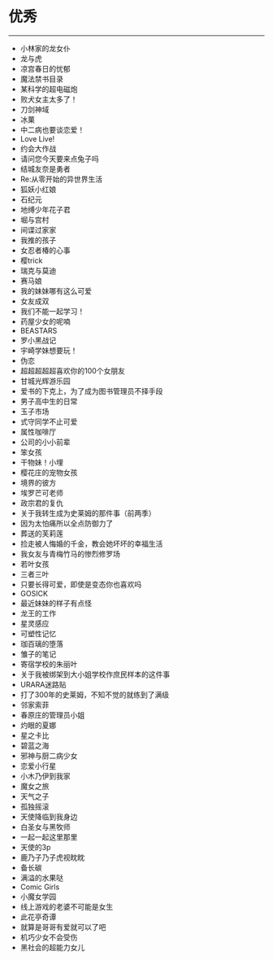 # 优秀
---
- 小林家的龙女仆
- 龙与虎
- 凉宫春日的忧郁
- 魔法禁书目录
- 某科学的超电磁炮
- 败犬女主太多了！
- 刀剑神域
- 冰菓
- 中二病也要谈恋爱！
- Love Live!
- 约会大作战
- 请问您今天要来点兔子吗
- 结城友奈是勇者
- Re:从零开始的异世界生活
- 狐妖小红娘
- 石纪元
- 地缚少年花子君
- 堀与宫村
- 间谍过家家
- 我推的孩子
- 女忍者椿的心事
- 樱trick
- 瑞克与莫迪
- 赛马娘
- 我的妹妹哪有这么可爱
- 女友成双
- 我们不能一起学习！
- 药屋少女的呢喃
- BEASTARS
- 罗小黑战记
- 宇崎学妹想要玩！
- 伪恋
- 超超超超超喜欢你的100个女朋友
- 甘城光辉游乐园
- 爱书的下克上͏，为了成为图书管理员不择手段
- 男子高中生的日常
- 玉子市场
- 式守同学不止可爱
- 属性咖啡厅
- 公司的小小前辈
- 笨女孩
- 干物妹！小埋
- 樱花庄的宠物女孩
- 境界的彼方
- 埃罗芒可老师
- 政宗君的复仇
- 关于我转生成为史莱姆的那件事（前两季）
- 因为太怕痛所以全点防御力了
- 葬送的芙莉莲
- 捡走被人悔婚的千金，教会她坏坏的幸福生活
- 我女友与青梅竹马的惨烈修罗场
- 若叶女孩
- 三者三叶
- 只要长得可爱，即使是变态你也喜欢吗
- GOSICK
- 最近妹妹的样子有点怪
- 龙王的工作
- 星灵感应
- 可塑性记忆
- 珈百璃的堕落
- 雏子的笔记
- 寄宿学校的朱丽叶
- 关于我被绑架到大小姐学校作庶民样本的这件事
- URARA迷路贴
- 打了300年的史莱姆，不知不觉的就练到了满级
- 邻家索菲
- 春原庄的管理员小姐
- 灼眼的夏娜
- 星之卡比
- 碧蓝之海
- 邪神与厨二病少女
- 恋爱小行星
- 小木乃伊到我家
- 魔女之旅
- 天气之子
- 孤独摇滚
- 天使降临到我身边
- 白圣女与黑牧师
- 一起一起这里那里
- 天使的3p
- 鹿乃子乃子虎视眈眈
- 备长碳
- 满溢的水果哒
- Comic Girls
- 小魔女学园
- 线上游戏的老婆不可能是女生
- 此花亭奇谭
- 就算是哥哥有爱就可以了吧
- 机巧少女不会受伤
- 黑社会的超能力女儿